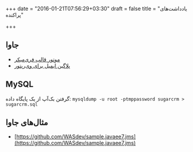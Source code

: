 +++
date = "2016-01-21T07:56:29+03:30"
draft = false
title = "یادداشت‌های پراکنده"

+++


## جاوا
* [موتور قالب فری‌میکر](http://freemarker.incubator.apache.org/)
* [پلاگین ایمیل برای وی‌رپتور](https://github.com/caelum/vraptor-simplemail)

## MySQL
گرفتن بک‌آپ از یک پایگاه داده: `mysqldump -u root -ptmppassword sugarcrm > sugarcrm.sql`

## مثال‌های جاوا
* [https://github.com/WASdev/sample.javaee7.jms](https://github.com/WASdev/sample.javaee7.jms)
